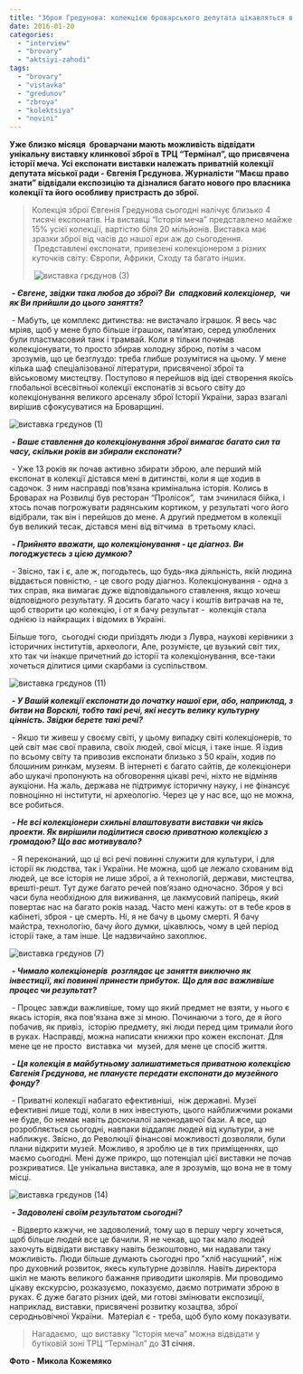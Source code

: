 ```yaml
---
title: "Зброя Гредунова: колекцією броварського депутата цікавляться в Луврі. ФОТОРЕПОРТАЖ"
date: 2016-01-20
categories: 
  - "interview"
  - "brovary"
  - "aktsiyi-zahodi"
tags: 
  - "brovary"
  - "vistavka"
  - "gredunov"
  - "zbroya"
  - "kolektsiya"
  - "novini"
---
```


**Уже близко місяця  броварчани мають можливість відвідати унікальну виставку клинкової зброї в ТРЦ “Термінал”, що присвячена історії меча. Усі експонати виставки належать приватній колекції депутата міської ради - Євгенія Грєдунова. Журналісти “Маєш право знати” відвідали експозицію та дізналися багато нового про власника колекції та його особливу пристрасть до зброї.**

> Колекція зброї Євгенія Гредунова сьогодні налічує близько 4 тисячі експонатів. На виставці “Історія меча” представлено майже 15% усієї колекції, вартістю біля 20 мільйонів. Виставка має зразки зброї від часів до нашої ери аж до сьогодення.  Представлені експонати, привезені колекціонером з різних куточків світу: Європи, Африки, Сходу та багато інших.
> 
>  ![виставка грєдунов (3)](https://mpz.brovary.org/wp-content/uploads/2016/01/vystavka-gryedunov-3.jpg)

 **_- Євгене, звідки така любов до зброї?_** **_Ви  спадковий колекціонер,  чи як Ви прийшли до цього заняття?_**

 - Мабуть, це комплекс дитинства: не вистачало іграшок. Я весь час мріяв, щоб у мене було більше іграшок, пам’ятаю, серед улюблених були пластмасовий танк і трамвай. Коли я тільки починав колекціонувати, то просто збирав холодну зброю, потім з часом  зрозумів, що це безглуздо: треба глибше розумітися на цьому. У мене кілька шаф спеціалізованої літератури, присвяченої зброї та військовому мистецтву. Поступово я перейшов від ідеї створення якоїсь глобальної всесвітньої колекції експонатів зі всього світу до колекціонування великого арсеналу зброї Історії України, зараз взагалі вирішив сфокусуватися на Броварщині.

![виставка грєдунов (1)](https://mpz.brovary.org/wp-content/uploads/2016/01/vystavka-gryedunov-1.jpg)

 **_- Ваше ставлення до колекціонування зброї вимагає багато сил та часу, скільки років ви збирали експонати?_**

 - Уже 13 років як почав активно збирати зброю, але перший мій експонат в колекції дістався мені в дитинстві, коли я ще ходив в садочок. З ним насправді пов’язана кримінальна історія. Колись в Броварах на Розвилці був ресторан “Пролісок”,  там зчинилася бійка, і хтось почав погрожувати радянським кортиком, у результаті чого його відібрали, так він і перейшов до мене. А другий предметом в колекції був великий тесак, дістався мені від вітчима  в третьому класі.

 **_- Прийнято вважати, що колекціонування - це діагноз. Ви погоджуєтесь з цією думкою?_**

 - Звісно, так і є, але ж, погодьтесь, що будь-яка діяльність, якій людина віддається повністю, - це свого роду діагноз. Колекціонування - одна з тих справ, яка вимагає дуже відповідального ставлення, якщо хочеш відповідного результату. Я досить багато часу і коштів витрачав на те, щоб створити цю колекцію, і от я бачу результат -  колекція стала однією із найкращих і відомих в Україні.

Більше того,  сьогодні сюди приїздять люди з Лувра, наукові керівники з історичних інститутів, археологи, Але, розумієте, це вузький світ тих, хто так чи інакше причетний до історії та колекціонування, все-таки хочеться ділитися цими скарбами із суспільством.

![виставка грєдунов (11)](https://mpz.brovary.org/wp-content/uploads/2016/01/vystavka-gryedunov-11.jpg)

 **_- У Вашій колекції експонати до початку нашої ери, або, наприклад, з битви на Ворсклі, тобто такі речі, які несуть велику культурну цінність. Звідки берете такі речі?_**

 - Якшо ти живеш у своєму світі, у цьому випадку світі колекціонерів, то цей світ має свої правила, своїх людей, свої місця, і таке інше. Я їздив по всьому світу та привозив експонати близько з 50 країн, ходив по блошиним ринкам, музеям. В інтернеті є багато сайтів, де колекціонери або шукачі пропонують на обговорення цікаві речі, ніхто не відміняв аукціони. На жаль, держава не підтримує історичну науку, і не фінансує повноцінно ні інститути, ні археологію. Через це у нас все, що не можна, все робиться.

 **_- Не всі колекціонери схильні влаштовувати виставки чи якісь проекти. Як вирішили поділитися своєю приватною колекцією з громадою? Що вас мотивувало?_**

 - Я переконаний, що ці всі речі повинні служити для культури, і для історії як людства, так і України. Не можна, щоб це лежало схованим від людей, це все історія не лише зброї, а й технологій, держави, мистецтва, врешті-решт. Тут дуже багато речей пов’язано одночасно. Зброя у всі часи була необхідною для виживання, це лакмусовий папірець, який повертає нас на багато років назад. Часто мені кажуть: от в тебе кров в кабінеті, зброя - це смерть. Ні, я не бачу в цьому смерті. Я бачу майстра, технологію, бачу його думки, цікавлюсь, чому в цей період історії таке, а там інше. Це надзвичайно захоплює.

![виставка грєдунов (7)](https://mpz.brovary.org/wp-content/uploads/2016/01/vystavka-gryedunov-7.jpg)

 **_- Чимало колекціонерів  розглядає це заняття виключно як інвестиції, які повинні принести прибуток._** **_Що для вас важливіше процес чи результат?_**

 - Процес завжди важливіше, тому що який предмет не взяти, у нього є якась історія, яка пов'язана вже зі мною. Починаючи з того, де я його побачив, як привіз,  історію предмету, які люди перед цим тримали його в руках. Насправді, можна написати книжки про кожен експонат. Для мене це не просто  виставка чи  музей, для мене це спосіб життя.

 **_- Ця колекція в майбутньому залишатиметься приватною колекцією Євгенія Грєдунова, не плануєте передати експонати до музейного фонду?_**

 - Приватні колекції набагато ефективніші,  ніж державні. Музеї ефективні лише тоді, коли в них інвестують, цього найближчими роками не буде, бо немає навіть досконалої законодавчої бази. А все, що розробляється сьогодні, навпаки віддаляє людей від культури, а не наближує. Звісно, до Революції фінансові можливості дозволяли, були плани відкрити музей. Можливо, я зроблю це в тих приміщеннях, що маємо сьогодні. Мені дуже прикро, що потенціал цієї виставки не почав розкриватися. Це унікальна виставка, але я зрозумів, що вона не в тому місці.

![виставка грєдунов (14)](https://mpz.brovary.org/wp-content/uploads/2016/01/vystavka-gryedunov-14.jpg)

 **_- Задоволені своїм результатом сьогодні?_**

 - Відверто кажучи, не задоволений, тому що в першу чергу хочеться, щоб більше людей все це бачили. Я не чекав, що так мало людей захочуть відвідати виставку навіть безкоштовно, ми надавали таку можливість. Люди більше думають сьогодні про "хліб насущний", ніж про духовний розвиток, якесь культурне дозвілля. Навіть директора шкіл не мають великого бажання приводити школярів. Ми проводимо цікаву екскурсію, розказуємо, показуємо, даємо потримати зброю в руках. Є дуже багато різних ідей, ми готові змінювати експозиції, наприклад, виставки, присвячені розвитку козацтва, зброї серодньовічної України.  Матеріал є - треба, щоб було кому показувати.

> Нагадаємо,  що виставку “Історія меча” можна відвідати у бутіковій зоні ТРЦ “Термінал” до **31 січня.**

**Фото - Микола Кожемяко**

